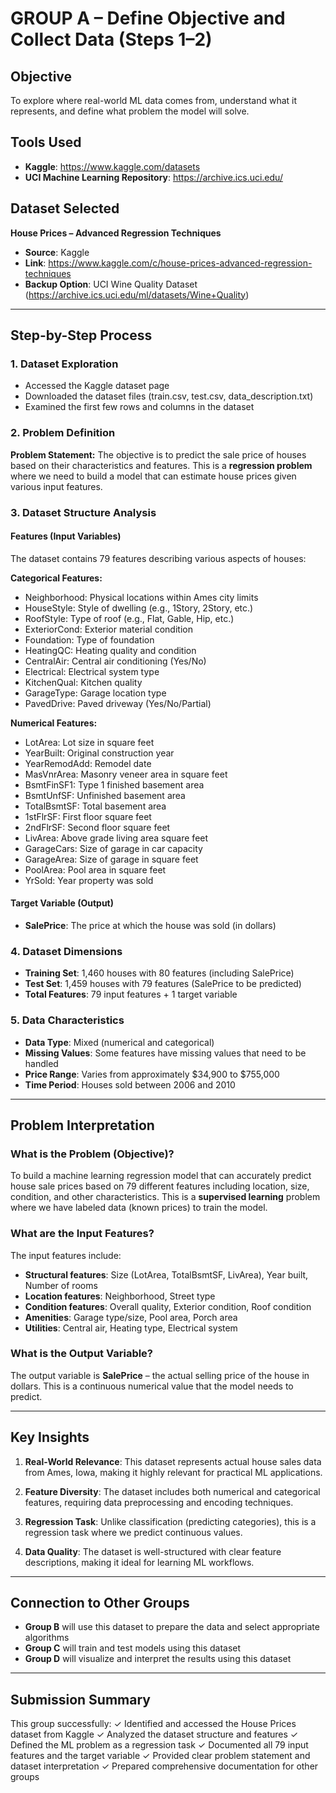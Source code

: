 # GROUP A – Define Objective and Collect Data (Steps 1–2)

## Objective
To explore where real-world ML data comes from, understand what it represents, and define what problem the model will solve.

## Tools Used
- **Kaggle**: https://www.kaggle.com/datasets
- **UCI Machine Learning Repository**: https://archive.ics.uci.edu/

## Dataset Selected
**House Prices – Advanced Regression Techniques**
- **Source**: Kaggle
- **Link**: https://www.kaggle.com/c/house-prices-advanced-regression-techniques
- **Backup Option**: UCI Wine Quality Dataset (https://archive.ics.uci.edu/ml/datasets/Wine+Quality)

---

## Step-by-Step Process

### 1. Dataset Exploration
- Accessed the Kaggle dataset page
- Downloaded the dataset files (train.csv, test.csv, data_description.txt)
- Examined the first few rows and columns in the dataset

### 2. Problem Definition

**Problem Statement:**
The objective is to predict the sale price of houses based on their characteristics and features. This is a **regression problem** where we need to build a model that can estimate house prices given various input features.

### 3. Dataset Structure Analysis

#### Features (Input Variables)
The dataset contains 79 features describing various aspects of houses:

**Categorical Features:**
- Neighborhood: Physical locations within Ames city limits
- HouseStyle: Style of dwelling (e.g., 1Story, 2Story, etc.)
- RoofStyle: Type of roof (e.g., Flat, Gable, Hip, etc.)
- ExteriorCond: Exterior material condition
- Foundation: Type of foundation
- HeatingQC: Heating quality and condition
- CentralAir: Central air conditioning (Yes/No)
- Electrical: Electrical system type
- KitchenQual: Kitchen quality
- GarageType: Garage location type
- PavedDrive: Paved driveway (Yes/No/Partial)

**Numerical Features:**
- LotArea: Lot size in square feet
- YearBuilt: Original construction year
- YearRemodAdd: Remodel date
- MasVnrArea: Masonry veneer area in square feet
- BsmtFinSF1: Type 1 finished basement area
- BsmtUnfSF: Unfinished basement area
- TotalBsmtSF: Total basement area
- 1stFlrSF: First floor square feet
- 2ndFlrSF: Second floor square feet
- LivArea: Above grade living area square feet
- GarageCars: Size of garage in car capacity
- GarageArea: Size of garage in square feet
- PoolArea: Pool area in square feet
- YrSold: Year property was sold

#### Target Variable (Output)
- **SalePrice**: The price at which the house was sold (in dollars)

### 4. Dataset Dimensions
- **Training Set**: 1,460 houses with 80 features (including SalePrice)
- **Test Set**: 1,459 houses with 79 features (SalePrice to be predicted)
- **Total Features**: 79 input features + 1 target variable

### 5. Data Characteristics
- **Data Type**: Mixed (numerical and categorical)
- **Missing Values**: Some features have missing values that need to be handled
- **Price Range**: Varies from approximately $34,900 to $755,000
- **Time Period**: Houses sold between 2006 and 2010

---

## Problem Interpretation

### What is the Problem (Objective)?
To build a machine learning regression model that can accurately predict house sale prices based on 79 different features including location, size, condition, and other characteristics. This is a **supervised learning** problem where we have labeled data (known prices) to train the model.

### What are the Input Features?
The input features include:
- **Structural features**: Size (LotArea, TotalBsmtSF, LivArea), Year built, Number of rooms
- **Location features**: Neighborhood, Street type
- **Condition features**: Overall quality, Exterior condition, Roof condition
- **Amenities**: Garage type/size, Pool area, Porch area
- **Utilities**: Central air, Heating type, Electrical system

### What is the Output Variable?
The output variable is **SalePrice** – the actual selling price of the house in dollars. This is a continuous numerical value that the model needs to predict.

---

## Key Insights

1. **Real-World Relevance**: This dataset represents actual house sales data from Ames, Iowa, making it highly relevant for practical ML applications.

2. **Feature Diversity**: The dataset includes both numerical and categorical features, requiring data preprocessing and encoding techniques.

3. **Regression Task**: Unlike classification (predicting categories), this is a regression task where we predict continuous values.

4. **Data Quality**: The dataset is well-structured with clear feature descriptions, making it ideal for learning ML workflows.

---

## Connection to Other Groups

- **Group B** will use this dataset to prepare the data and select appropriate algorithms
- **Group C** will train and test models using this dataset
- **Group D** will visualize and interpret the results using this dataset

---

## Submission Summary

This group successfully:
✓ Identified and accessed the House Prices dataset from Kaggle
✓ Analyzed the dataset structure and features
✓ Defined the ML problem as a regression task
✓ Documented all 79 input features and the target variable
✓ Provided clear problem statement and dataset interpretation
✓ Prepared comprehensive documentation for other groups


